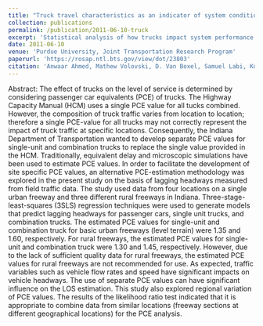 ```yaml
---
title: "Truck travel characteristics as an indicator of system condition and performance"
collection: publications
permalink: /publication/2011-06-10-truck
excerpt: 'Statistical analysis of how trucks impact system performance'
date: 2011-06-10
venue: 'Purdue University, Joint Transportation Research Program'
paperurl: 'https://rosap.ntl.bts.gov/view/dot/23803'
citation: 'Anwaar Ahmed, Mathew Volovski, D. Van Boxel, Samuel Labi, Kumares C Sinha (2011). &quot;Truck travel characteristics as an indicator of system condition and performance&quot; <i>Purdue University, Joint Transportation Research Program'
---
```


Abstract: The effect of trucks on the level of service is determined by considering passenger car equivalents (PCE) of trucks. The Highway Capacity Manual (HCM) uses a single PCE value for all tucks combined. However, the composition of truck traffic varies from location to location; therefore a single PCE-value for all trucks may not correctly represent the impact of truck traffic at specific locations. Consequently, the Indiana Department of Transportation wanted to develop separate PCE values for single-unit and combination trucks to replace the single value provided in the HCM. Traditionally, equivalent delay and microscopic simulations have been used to estimate PCE values. In order to facilitate the development of site specific PCE values, an alternative PCE-estimation methodology was explored in the present study on the basis of lagging headways measured from field traffic data. The study used data from four locations on a single urban freeway and three different rural freeways in Indiana. Three-stage-least-squares (3SLS) regression techniques were used to generate models that predict lagging headways for passenger cars, single unit trucks, and combination trucks. The estimated PCE values for single-unit and combination truck for basic urban freeways (level terrain) were 1.35 and 1.60, respectively. For rural freeways, the estimated PCE values for single-unit and combination truck were 1.30 and 1.45, respectively. However, due to the lack of sufficient quality data for rural freeways, the estimated PCE values for rural freeways are not recommended for use. As expected, traffic variables such as vehicle flow rates and speed have significant impacts on vehicle headways. The use of separate PCE values can have significant influence on the LOS estimation. This study also explored regional variation of PCE values. The results of the likelihood ratio test indicated that it is appropriate to combine data from similar locations (freeway sections at different geographical locations) for the PCE analysis. 

